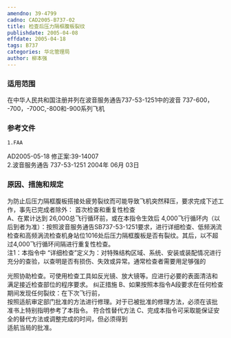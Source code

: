 ```yaml
---
amendno: 39-4799  
cadno: CAD2005-B737-02  
title: 检查后压力隔框腹板裂纹  
publishdate: 2005-04-08  
effdate: 2005-04-18  
tags: B737  
categories: 华北管理局  
author: 柳本强  
---
```

  
### 适用范围  
在中华人民共和国注册并列在波音服务通告737-53-1251中的波音 737-600， -700，-700C,-800和-900系列飞机  
  
<!--more-->  
### 参考文件  
    1.FAA  
AD2005-05-18 修正案:39-14007  
    2.波音服务通告 737-53-1251 2004年 06月 03日  
  
### 原因、措施和规定  
为防止后压力隔框腹板搭接处疲劳裂纹而可能导致飞机突然释压，要求完成下述工作，事先已完成者除外： 首次检查和重复性检查  
A、在累计达到 26,000总飞行循环前，或在本指令生效后 4,000飞行循环内（以后到者为准）：按照波音服务通告SB737-53-1251要求，进行详细检查、低频涡流检查和高频涡流检查机身站位1016处后压力隔框腹板是否有裂纹。其后，以不超过4,000飞行循环间隔进行重复性检查。  
注1：本指令中 “详细检查”定义为：对特殊结构区域、系统、安装或装配情况进行充分的查验，以查明是否有损伤、失效或异常。通常检查者需要用足够强的  
  
光照协助检查。可使用检查工具如反光镜、放大镜等。应进行必要的表面清洁和  
满足接近检查部位的程序要求。 纠正措施 B、如果按照本指令A段要求在任何检查期间发现任何裂纹：在下次飞行前，  
按照适航审定部门批准的方法进行修理。对于已被批准的修理方法，必须在该批  
准书上特别指明参考了本指令。 符合性替代方法 C、完成本指令可采取能保证安全的替代方法或调整完成的时间，但必须得到  
适航当局的批准。  
